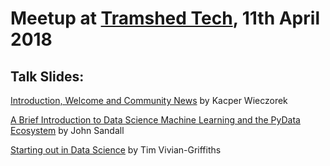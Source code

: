 # Meetup at [Tramshed Tech](http://www.tramshedtech.co.uk/index), 11th April 2018

## Talk Slides:

[Introduction, Welcome and Community News](https://github.com/pydatacardiff/meetups/blob/master/meetup_2018_04_11/IntroAndWelcome.pdf) by Kacper Wieczorek

[A Brief Introduction to Data Science Machine Learning and the PyData Ecosystem](https://github.com/pydatacardiff/meetups/blob/master/meetup_2018_04_11/A%20Brief%20Introduction%20to%20Data%20Science%20Machine%20Learning%20and%20the%20PyData%20Ecosystem.pdf) by John Sandall

[Starting out in Data Science](https://github.com/pydatacardiff/meetups/blob/master/meetup_2018_04_11/Starting%20out%20in%20Data%20Science.pdf) by Tim Vivian-Griffiths
